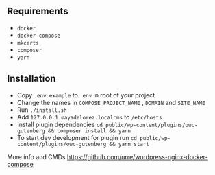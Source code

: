 ## Requirements

- `docker`
- `docker-compose`
- `mkcerts`
- `composer`
- `yarn`

## Installation

- Copy `.env.example` to `.env` in root of your project
- Change the names in `COMPOSE_PROJECT_NAME` , `DOMAIN` and `SITE_NAME`
- Run `./install.sh`
- Add `127.0.0.1 mayadelorez.localcms` to `/etc/hosts`
- Install plugin dependencies `cd public/wp-content/plugins/owc-gutenberg && composer install && yarn`
- To start dev development for plugin run `cd public/wp-content/plugins/owc-gutenberg && yarn start`

More info and CMDs
https://github.com/urre/wordpress-nginx-docker-compose
